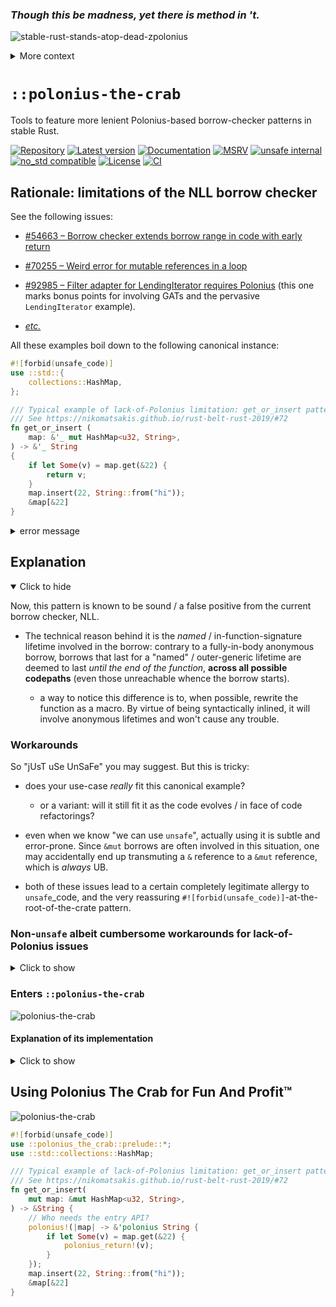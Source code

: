 ### _Though this be madness, yet **there is method** in 't._

![stable-rust-stands-atop-dead-zpolonius](https://user-images.githubusercontent.com/9920355/165785441-e0573795-81d8-4273-bede-c2d5f9e7fa55.png)

<!-- ![stable-rust-stands-atop-dead-zpolonius](https://user-images.githubusercontent.com/9920355/165641079-e9987007-a088-4d9f-bdbe-7042cf3b3f02.png)
-->

<details class="custom"><summary>More context</summary>

 1. **Hamlet**:

    > _For yourself, sir, shall grow old as I am – if, like a crab, you could go backward._

 1. **Polonius**:

    > _Though this be madness, yet **there is method** in 't._

 1. **Polonius**, eventually:

    ![polonius-lying-dead](https://user-images.githubusercontent.com/9920355/165641368-b0e3590c-3dce-45ce-af07-aa8addabd666.png)

</details>

# `::polonius-the-crab`

Tools to feature more lenient Polonius-based borrow-checker patterns in stable Rust.

[![Repository](https://img.shields.io/badge/repository-GitHub-brightgreen.svg)](
https://github.com/danielhenrymantilla/polonius-the-crab.rs)
[![Latest version](https://img.shields.io/crates/v/polonius-the-crab.svg)](
https://crates.io/crates/polonius-the-crab)
[![Documentation](https://docs.rs/polonius-the-crab/badge.svg)](
https://docs.rs/polonius-the-crab)
[![MSRV](https://img.shields.io/badge/MSRV-1.67.0-white)](
https://gist.github.com/danielhenrymantilla/9b59de4db8e5f2467ed008b3c450527b)
[![unsafe internal](https://img.shields.io/badge/unsafe-internal-important.svg)](
https://github.com/rust-secure-code/safety-dance/)
[![no_std compatible](https://img.shields.io/badge/no__std-compatible-success.svg)](
https://github.com/rust-secure-code/safety-dance/)
[![License](https://img.shields.io/crates/l/polonius-the-crab.svg)](
https://github.com/danielhenrymantilla/polonius-the-crab.rs/blob/master/LICENSE-ZLIB)
[![CI](https://github.com/danielhenrymantilla/polonius-the-crab.rs/workflows/CI/badge.svg)](
https://github.com/danielhenrymantilla/polonius-the-crab.rs/actions)

<!-- Templated by `cargo-generate` using https://github.com/danielhenrymantilla/proc-macro-template -->

## Rationale: limitations of the NLL borrow checker

See the following issues:

  - [#54663 – Borrow checker extends borrow range in code with early return](
    https://github.com/rust-lang/rust/issues/54663)

  - [#70255 – Weird error for mutable references in a loop](
    https://github.com/rust-lang/rust/issues/70255)

  - [#92985 – Filter adapter for LendingIterator requires Polonius](
    https://github.com/rust-lang/rust/issues/92985) (this one marks bonus
    points for involving GATs and the pervasive `LendingIterator` example).

  - [_etc._](https://github.com/rust-lang/rust/labels/NLL-polonius)

All these examples boil down to the following canonical instance:

```rust ,compile_fail
#![forbid(unsafe_code)]
use ::std::{
    collections::HashMap,
};

/// Typical example of lack-of-Polonius limitation: get_or_insert pattern.
/// See https://nikomatsakis.github.io/rust-belt-rust-2019/#72
fn get_or_insert (
    map: &'_ mut HashMap<u32, String>,
) -> &'_ String
{
    if let Some(v) = map.get(&22) {
        return v;
    }
    map.insert(22, String::from("hi"));
    &map[&22]
}
```

<details class="custom"><summary>error message</summary>

```rust
# /*
 error[E0502]: cannot borrow `*map` as mutable because it is also borrowed as immutable
  --> src/lib.rs:53:5
   |
14 |     map: &mut HashMap<u32, String>,
   |          - let's call the lifetime of this reference `'1`
15 | ) -> &String {
16 |     if let Some(v) = map.get(&22) {
   |                      --- immutable borrow occurs here
17 |         return v;
   |                - returning this value requires that `*map` be borrowed for `'1`
18 |     }
19 |     map.insert(22, String::from("hi"));
   |     ^^^^^^^^^^^^^^^^^^^^^^^^^^^^^^^^^^ mutable borrow occurs here
# */
```

</details>

## Explanation

<details open class="custom"><summary><span class="summary-box"><span>Click to hide</span></span></summary>

Now, this pattern is known to be sound / a false positive from the current
borrow checker, NLL.

  - The technical reason behind it is the _named_ / in-function-signature
    lifetime involved in the borrow: contrary to a fully-in-body anonymous
    borrow, borrows that last for a "named" / outer-generic lifetime are deemed
    to last _until the end of the function_, **across all possible codepaths**
    (even those unreachable whence the borrow starts).

      - a way to notice this difference is to, when possible, rewrite the function
        as a macro. By virtue of being syntactically inlined, it will involve
        anonymous lifetimes and won't cause any trouble.

### Workarounds

So "jUsT uSe UnSaFe" you may suggest. But this is tricky:

  - does your use-case _really_ fit this canonical example?

      - or a variant: will it still fit it as the code evolves / in face of
        code refactorings?

  - even when we know "we can use `unsafe`", actually using it is subtle and
    error-prone. Since `&mut` borrows are often involved in this situation,
    one may accidentally end up transmuting a `&` reference to a `&mut`
    reference, which is _always_ UB.

  - both of these issues lead to a certain completely legitimate allergy to
    `unsafe`_code, and the very reassuring
    `#![forbid(unsafe_code)]`-at-the-root-of-the-crate pattern.

### Non-`unsafe` albeit cumbersome workarounds for lack-of-Polonius issues

<details class="custom"><summary><span class="summary-box"><span>Click to show</span></span></summary>

  - if possible, **reach for a dedicated API**.
    For instance, the `get_or_insert()` example can be featured using the
    `.entry()` API:

    ```rust
    #![forbid(unsafe_code)]
    use ::std::{
        collections::HashMap,
    };

    fn get_or_insert (
        map: &'_ mut HashMap<u32, String>,
    ) -> &'_ String
    {
        map.entry(22).or_insert_with(|| String::from("hi"))
    }
    ```

    Sadly, the reality is that you won't always have such convenient APIs at
    your disposal.

  - otherwise, you can perform successive non-idiomatic lookups to avoid
    holding the borrow for too long:

    ```rust
    #![forbid(unsafe_code)]
    use ::std::{
        collections::HashMap,
    };

    fn get_or_insert (
        map: &'_ mut HashMap<u32, String>,
    ) -> &'_ String
    {
        // written like this to show the "transition path" from previous code
        let should_insert =
            if let Some(_discarded) = map.get(&22) {
                false
            } else {
                true
            }
        ;
        // but `should_insert` can obviously be shortened down to `map.get(&22).is_none()`
        // or, in this very instance, to `map.contains_key(&22).not()`.
        if should_insert {
            map.insert(22, String::from("hi"));
        }
        map.get(&22).unwrap() // or `&map[&22]`
    }
    ```

  - finally, related to the "this only happens with concrete named lifetimes"
    issue, a clever non-`unsafe` albeit cumbersome way to circumvent the
    limitation is to use [CPS / callbacks / a scoped API](
    https://docs.rs/with_locals):

    ```rust
    #![forbid(unsafe_code)]
    use ::std::{
        collections::HashMap,
    };

    fn with_get_or_insert<R> (
        map: &'_ mut HashMap<u32, String>,
        yield_:     impl FnOnce(
    /* -> */ &'_ String
                    ) -> R ) -> R
    {
        if let Some(v) = map.get(&22) {
            yield_(v)
        } else {
            map.insert(22, String::from("hi"));
            yield_(&map[&22])
        }
    }
    ```

While you should try these workarounds first and see how they apply to your
codebase, sometimes they're not applicable or way too cumbersome compared to
"a tiny bit of `unsafe`".

In that case, as with all the cases of known-to-be-sound `unsafe` patterns, the
ideal solution is to factor it out down to its own small and easy to review
crate or module, and then use the non-`unsafe fn` API thereby exposed 👌.

</details>

### Enters `::polonius-the-crab`

![polonius-the-crab](https://user-images.githubusercontent.com/9920355/165791136-26d09367-3d84-4d09-8f6a-6a3dd91ffc50.jpg)
<!-- ![polonius the crab](https://user-images.githubusercontent.com/9920355/165742437-d644851e-83c3-45c7-941f-c7909cab0192.png) -->

#### Explanation of its implementation

<details class="custom"><summary><span class="summary-box"><span>Click to show</span></span></summary>

So, back to that "safety encapsulation" idea:

 1. let's find a canonical instance of this borrow checker issue that is known
    to be sound and accepted under Polonius;

 1. and tweak it so that it can then be re-used as a general-purpose tool for
    _most_ of these issues.

And if we stare at the borrow checker issues above, we can see there are two
defining ingredients:

  - An explicit generic lifetime parameter (potentially elided);
  - **A branch**, where one of the branches returns based on that borrow, whilst
    the other is no longer interested in it.

The issue is then that that second branch ought to get back access to the
stuff borrowed in the first branch, but the current borrow checker denies it.

That's where we'll sprinkle some correctly-placed `unsafe` to make the "borrow
checker look the other way" just for a moment, the right moment.

This thus gives us (in pseudo-code first):

```rust ,ignore
fn polonius<'r, T> (
    borrow: &'r mut T,
    branch:
        impl // generic type to apply to all possible scopes.
        for<'any> // <- higher-order lifetime ensures the `&mut T` infected with it…
        FnOnce(&'any mut T)      // …can only escape the closure…
                    // vvvv        … through its return type and its return type only.
          -> Option< _<'any> > // <- The `Some` / `None` discriminant represents the branch info.
                  // ^^^^^^^
                  // some return type allowed to depend on `'any`.
                  // For instance, in the case of `get_or_insert`, this could
                  // have been `&'any String` (or `Option<&'any String>`).
                  // Bear with me for the moment and tolerate this pseudo-code.
    ,
) -> Result< // <- we "forward the branch", but with data attached to the fallback one (`Err(…)`).
        _<'r>, // <- "plot twist": `'any` above was `'r` !
        &'r mut T, // <- through Arcane Magic™ we get to transmute the `None` into an `Err(borrow)`
    >
{
    let tentative_borrow = &mut *borrow; // reborrow
    if let Some(dependent) = branch(tentative_borrow) {
        /* within this branch, the reborrow needs to last for `'r` */
        return Ok(dependent);
    }
    /* but within this branch, the reborrow needs to have ended: only Polonius supports that kind of logic */

    // give the borrow back
    Err(borrow) // <- without Polonius this is denied
}
```

This function, ignoring that generic unspecified `_<'…>` return type in
pseudo-code, does indeed represent a canonical example of the borrow checker
issue (without `-Zpolonius`, it will reject the `Err(borrow)` line saying that
`borrow` needs to be borrowed for `'r` so that `dependent` is, and that `'r`
spans until _any_ end of function (the borrow checker bug).

Whereas with `-Zpolonius` it is accepted.

  - [Demo](https://rust.godbolt.org/z/81sn7oK9s)

#### The ArcaneMagic™

The correct use of `unsafe`, here, to palliate the lack of `-Zpolonius`, is to
change:

```rust ,ignore
let tentative_borrow = &mut *borrow; // reborrow
```

into:

```rust ,ignore
let tentative_borrow = unsafe { &mut *(borrow as *mut _) }; // reborrow
```

where `unsafe { &mut *(thing as *mut _) }` is the canonical way to perform
**lifetime**(-of-the-borrow) **extension**: the lifetime of that `&mut` borrow
is then no longer tied, in any way, to `'r` nor to `*borrow`.

  - Some of you might have been tempted to use `mem::transmute`. While that does
    indeed work, it is a strictly more flexible API, which in the case of
    `unsafe`, means it's a strictly more dangerous API. With `transmute`, for
    instance, when the borrowee has lifetime parameters of its own, those may
    be erased as well, whereas a downgrade-to-pointer-and-upgrade-back-to-ref
    operation is guaranteed to "erase" only the outer lifetime of the borrow,
    leaving the inner type untouched: definitely safer.

**The borrow checker no longer holds our hand**, as far as overlapped usage of
`borrow` and `tentative_borrow` is concerned (which would be UB). **It is now
up to us to ensure _no runtime path_ can ever lead to such borrows
overlapping**.

And indeed they don't, as the simple branch showcases:

  - in the `Some` branch,
    the `dependent` is still borrowing `tentative_borrow`, and thus, `*borrow`. But
    we do not use `borrow` anymore in that branch, _nor in the caller's body_, as
    long as dependent is used. Indeed, signature-wise, we do tell that that
    `dependent` return value, of type `_<'r>`, is borrowing from `*borrow`, due to
    that repetition of the `'r` name.

  - in the `None` branch,
    there is no `dependent`, and `tentative_borrow` isn't used anymore, so it is
    sound to refer to `borrow` again.

In other words:

> _Though this be `unsafe`, yet **there is soundness** in 't._

As an extra precaution, this crate does even guard that usage of `unsafe`
through a `cfg`-opt-out, so that when using `-Zpolonius`, the `unsafe` is
removed, and yet the body of the function, as well as its signature, compiles
fine (this is further enforced in CI through a special `test`).

#### Generalizing it

##### `Option<T<'_>>` becomes `Either<T<'_>, U>`

It turns out that we don't have to restrict the `branch` to returning no data on
`None`, and that we can use it as a "channel" through which to smuggle
**non-borrowing** data.

This leads to replacing `Option< T<'any> >` with `Either< T<'any>, U > `

  - Notice how the `U` cannot depend on `'any` since it can't name it
    (generic parameter introduced _before_ the `'any` quantification ever gets
    introduced).

##### The `FnOnceReturningAnOption` trick is replaced with a [`ForLt`] pattern

  - (where `FnOnceReturningAnOption` is the helper trait used in the `Demo`
    snippet above)

Indeed, a `FnOnceReturningAnOption`-based signature would be problematic on the
caller's side, since:

  - **it _infers_ the higher-order-`'any`-infected return type of the closure
    through the actual closure instance being fed**;

  - **but a closure only gets to be higher-order when the API it is fed to
    _explicitly requires it to_**

      - see <https://docs.rs/higher-order-closure> for more info.

So this leads to a situation where both the caller and callee expect each other
to disambiguate what the higher-order return value of the closure should be,
leading to no higher-orderness to begin with and/or to type inference errors.

  - Note that the `hrtb!` macro from <https://docs.rs/higher-order-closure>, or
    the actual `for<…>`-closures RFC such crate polyfills, would help in that
    regard. But the usage then becomes, imho, way more convoluted than any of
    the aforementioned workarounds, defeating the very purpose of this crate.

So that `Ret<'any>` is achieved in another manner.
Through ["higher kinded types"][hkt], that is, through "generic generics" /
"generics which are, themselves, generic":

[hkt]: https://docs.rs/higher-kinded-types

```rust ,ignore
//! In pseudo-code:
fn polonius<'r, T, Ret : <'_>> (
    borrow: &'r mut T,
    branch: impl FnOnce(&'_ mut T) -> Either<Ret<'_>, ()>,
) -> Either<
        Ret<'r>,
        (), &'r mut T,
    >
```

This cannot directly be written in Rust, but you can define a trait representing
the `<'_>`-ness of a type (`HKT` in this crate), and with it, use
`as WithLifetime<'a>::T` as the "feed `<'a>`" operator:

```rust
// Real code!
use ::polonius_the_crab::{ForLt, Either};

fn polonius<'input, T, Ret : ForLt> (
    borrow: &'input mut T,
    branch: impl for<'any> FnOnce(&'any mut T) -> Either< Ret::Of<'any>, ()>,
) -> Either<
        Ret::Of<'input>,
        (), &'input mut T,
    >
# { unimplemented!(); }
```

We have reached the definition of the actual `fn polonius` exposed by this very
crate!

Now, a `ForLt` type is still cumbersome to use. If we go back to that
`get_or_insert` example that was returning a `&'_ String`, we'd need to express
that "generic type" representing `<'lt> => &'lt String`, such as:

```rust
# use ::polonius_the_crab::ForLt;
#
/// Invalid code for our API:
/// It is not `StringRefNaïve` which is a type, but `StringRefNaïve<'smth>`
/// (notice the mandatory "early fed" generic lifetime parameter).
type StringRefNaïve<'any> = &'any String;

/// Correct code: make `StringRef` a fully-fledged stand-alone type!
type StringRef = ForLt!(<'any> = &'any String);

// Note: there exists lifetime elision sugar, so as to be able to instead write:
type StringRef2 = ForLt!(&String); // Same type as `StringRef`!
```

  - For more info about this distinction, please read the documentation of
    <https://docs.rs/higher-kinded-types>.

### Putting it altogether: `get_or_insert` with no `.entry()` nor double-lookup

So this crate exposes a "raw" `polonius()` function which has the `unsafe` in
its body, and which is quite powerful at tackling these lack-of-polonius related
issues.

```rust
use ::polonius_the_crab::{polonius, Either, ForLt};

#[forbid(unsafe_code)] // No unsafe code in this function: VICTORY!!
fn get_or_insert (
    map: &'_ mut ::std::collections::HashMap<i32, String>,
) -> &'_ String
{
    // Our `BorrowingOutput` type. In this case, `&String`:
    type StringRef = ForLt!(&String);

    match polonius::<_, _, StringRef>(map, |map| match map.get(&22) {
        | Some(ret) => Either::BorrowingOutput(ret),
        | None => Either::OwnedOutput {
            value: 42,
            // We cannot name `map` in this branch since `ret` borrows it in the
            // other (the very lack-of-polonius problem).
            input_borrow: /* map */ Placeholder,
        },
    }) { // 🎩🪄 `polonius-the-crab` magic 🎩🪄
        | Either::OwnedOutput {
            value,
            // we got the borrow back in the `Placeholder`'s stead!
            input_borrow: map,
        } => {
            assert_eq!(value, 42);

            map.insert(22, String::from("…"));
            &map[&22]
        },
        // and yet we did not lose our access to `ret` 🙌
        | Either::BorrowingOutput(ret) => {
            ret
        },
    }
}
```

  - [Playground](https://play.rust-lang.org/?version=stable&mode=debug&edition=2021&gist=8d5bd3271604a02508587b3c0b964d79)

We'll have to admit this is **quite cumbersome to use!** 😵‍💫

Hence why this crate also offers:

## Convenient macros for ergonomic usage 😗👌

Mainly, the `polonius!` entry point, within which you can use `polonius_return!`
to **early return the dependent value**, or `exit_polonius!` to instead
"break" / leave the `polonius!` block with a **non-dependent** value (notice how
the _branch_ nature of this borrow checker limitation is kept in the very bones
of the API).

  - The `polonius!` macro requires that a `'polonius`-infected return type be
    used —the HKT marker (`for<'polonius>`), for those having followed the
    implementation.

This leads to the following `get_or_insert` usage:

</details>

## Using Polonius The Crab for Fun And Profit™

![polonius-the-crab](https://user-images.githubusercontent.com/9920355/165791136-26d09367-3d84-4d09-8f6a-6a3dd91ffc50.jpg)

```rust
#![forbid(unsafe_code)]
use ::polonius_the_crab::prelude::*;
use ::std::collections::HashMap;

/// Typical example of lack-of-Polonius limitation: get_or_insert pattern.
/// See https://nikomatsakis.github.io/rust-belt-rust-2019/#72
fn get_or_insert(
    mut map: &mut HashMap<u32, String>,
) -> &String {
    // Who needs the entry API?
    polonius!(|map| -> &'polonius String {
        if let Some(v) = map.get(&22) {
            polonius_return!(v);
        }
    });
    map.insert(22, String::from("hi"));
    &map[&22]
}
```
